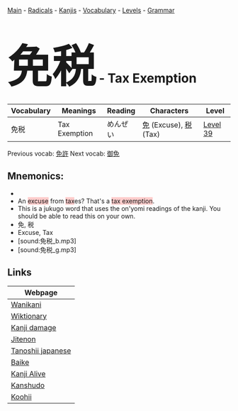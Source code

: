 <style> bigfont {font-size: 100px}</style>
[Main](../README.md) -
[Radicals](../radicals.md) -
[Kanjis](../kanjis.md) -
[Vocabulary](../vocabulary.md) -
[Levels](../levels.md) -
[Grammar](../grammar.md)
# <bigfont> 免税</bigfont> - Tax Exemption 

| Vocabulary | Meanings | Reading | Characters | Level |
| --- | --- | --- | --- | --- |
| 免税 | Tax Exemption | めんぜい |  [免](../kanjis/免.md) (Excuse), [税](../kanjis/税.md) (Tax) | [Level 39](../levels/wk_level39.md) |

Previous vocab: [免許](免許.md) Next vocab: [御免](御免.md) 

## Mnemonics:

* 
* An <span style="background-color:#ffcccb"> excuse</span> from <span style="background-color:#ffcccb"> tax</span>es? That's a <span style="background-color:#ffcccb"> tax exemption</span>.
* This is a jukugo word that uses the on'yomi readings of the kanji. You should be able to read this on your own.
* 免, 税
* Excuse, Tax
* [sound:免税_b.mp3]
* [sound:免税_g.mp3]


## Links 

| Webpage |
| --- |
| [Wanikani          ](https://www.wanikani.com/kanji/免税) |
| [Wiktionary        ](https://en.wiktionary.org/wiki/免税) |
| [Kanji damage      ](http://www.kanjidamage.com/kanji/search?utf8=✓&q=免税) |
| [Jitenon           ](https://jitenon.com/kanji/免税) |
| [Tanoshii japanese ](https://www.tanoshiijapanese.com/dictionary/kanji.cfm?k=免税) |
| [Baike             ](https://baike.baidu.com/item/免税) |
| [Kanji Alive       ](https://app.kanjialive.com/免税) |
| [Kanshudo          ](https://www.kanshudo.com/searchmn?q=免税) |
| [Koohii            ](https://kanji.koohii.com/study/kanji/免税) |
